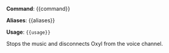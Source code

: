 **Command**: {{command}}

**Aliases**: {{aliases}}

**Usage**: `{{usage}}`


Stops the music and disconnects Oxyl from the voice channel.
